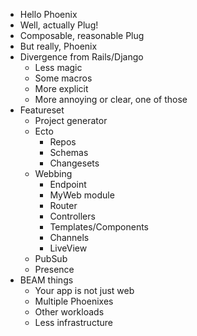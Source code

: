 - Hello Phoenix
- Well, actually Plug!
- Composable, reasonable Plug
- But really, Phoenix
- Divergence from Rails/Django
	- Less magic
	- Some macros
	- More explicit
	- More annoying or clear, one of those
- Featureset
	- Project generator
	- Ecto
		- Repos
		- Schemas
		- Changesets
	- Webbing
		- Endpoint
		- MyWeb module
		- Router
		- Controllers
		- Templates/Components
		- Channels
		- LiveView
	- PubSub
	- Presence
- BEAM things
	- Your app is not just web
	- Multiple Phoenixes
	- Other workloads
	- Less infrastructure